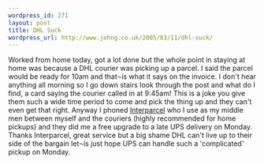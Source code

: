 ```yaml
--- 
wordpress_id: 271
layout: post
title: DHL Suck
wordpress_url: http://www.johng.co.uk/2005/03/11/dhl-suck/
---
```

Worked from home today, got a lot done but the whole point in staying at home was because a DHL courier was picking up a parcel. I said the parcel would be ready for 10am and that¬ís what it says on the invoice. I don't hear anything all morning so I go down stairs look through the post and what do I find, a card saying the courier called in at 9:45am! This is a joke you give them such a wide time period to come and pick the thing up and they can't even get that right. Anyway I phoned <a href="http://www.interparcel.com">Interparcel</a> who I use as my middle men between myself and the couriers (highly recommended for home pickups) and they did me a free upgrade to a late UPS delivery on Monday. Thanks Interparcel, great service but a big shame DHL can't live up to their side of the bargain let¬ís just hope UPS can handle such a 'complicated' pickup on Monday.
